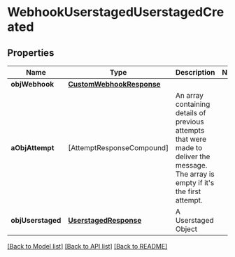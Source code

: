 # WebhookUserstagedUserstagedCreated

## Properties
Name | Type | Description | Notes
------------ | ------------- | ------------- | -------------
**objWebhook** | [**CustomWebhookResponse**](CustomWebhookResponse.md) |  | 
**aObjAttempt** | [AttemptResponseCompound] | An array containing details of previous attempts that were made to deliver the message. The array is empty if it&#39;s the first attempt. | 
**objUserstaged** | [**UserstagedResponse**](UserstagedResponse.md) | A Userstaged Object | 

[[Back to Model list]](../README.md#documentation-for-models) [[Back to API list]](../README.md#documentation-for-api-endpoints) [[Back to README]](../README.md)


